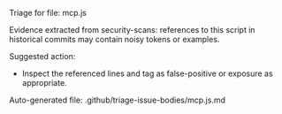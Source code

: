 Triage for file: mcp.js

Evidence extracted from security-scans: references to this script in historical commits may contain noisy tokens or examples.

Suggested action:
- Inspect the referenced lines and tag as false-positive or exposure as appropriate.

Auto-generated file: .github/triage-issue-bodies/mcp.js.md

